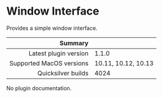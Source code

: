 # Window Interface

Provides a simple window interface.

 Summary                  | &nbsp; 
-------------------------:|:--------------------
 Latest plugin version    | 1.1.0
 Supported MacOS versions | 10.11, 10.12, 10.13
 Quicksilver builds       | 4024


No plugin documentation.